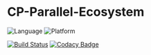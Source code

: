 # CP-Parallel-Ecosystem

![Language][language-badge]
![Platform][platform-badge]

[language-badge]: https://img.shields.io/badge/C%2B%2B-14-red.svg
[platform-badge]: https://img.shields.io/badge/Platforms-OS%20X%20--%20Linux-green.svg?style=flat

[![Build Status](https://travis-ci.org/Zialus/CP-Parallel-Ecosystem.svg?branch=master)](https://travis-ci.org/Zialus/CP-Parallel-Ecosystem)
[![Codacy Badge](https://api.codacy.com/project/badge/Grade/2cb0d5b1275a410dae2d9ffca795b65e)](https://www.codacy.com/app/raulmendesferreira/CP-Parallel-Ecosystem?utm_source=github.com&utm_medium=referral&utm_content=Zialus/CP-Parallel-Ecosystem&utm_campaign=badger)

